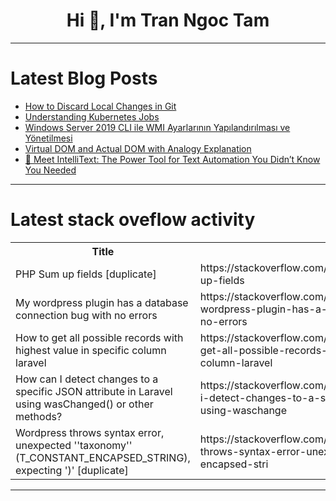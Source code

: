 <h1 align="center">Hi 👋, I'm Tran Ngoc Tam</h1>

---

# Latest Blog Posts 
<!-- BLOG-POST-LIST:START -->
- [How to Discard Local Changes in Git](https://dev.to/cicube/how-to-discard-local-changes-in-git-43na)
- [Understanding Kubernetes Jobs](https://dev.to/cicube/understanding-kubernetes-jobs-22n0)
- [Windows Server 2019 CLI ile WMI Ayarlarının Yapılandırılması ve Yönetilmesi](https://dev.to/aciklab/windows-server-2019-cli-ile-wmi-ayarlarinin-yapilandirilmasi-ve-yonetilmesi-lco)
- [Virtual DOM and Actual DOM with Analogy Explanation](https://dev.to/mrcaption49/virtual-dom-and-actual-dom-with-analogy-explanation-1435)
- [🚀 Meet IntelliText: The Power Tool for Text Automation You Didn’t Know You Needed](https://dev.to/jackscott7/introducing-intellitext-the-smart-way-to-manage-text-with-ease-mk7)
<!-- BLOG-POST-LIST:END -->

---

# Latest stack oveflow activity
<table>
  <tr><th>Title</th><th>Link</th></tr>
  <!-- STACKOVERFLOW:START --><tr><td>PHP Sum up fields [duplicate]</td><td>https://stackoverflow.com/questions/79161767/php-sum-up-fields</td></tr><tr><td>My wordpress plugin has a database connection bug with no errors</td><td>https://stackoverflow.com/questions/79161760/my-wordpress-plugin-has-a-database-connection-bug-with-no-errors</td></tr><tr><td>How to get all possible records with highest value in specific column laravel</td><td>https://stackoverflow.com/questions/79161461/how-to-get-all-possible-records-with-highest-value-in-specific-column-laravel</td></tr><tr><td>How can I detect changes to a specific JSON attribute in Laravel using wasChanged&lpar;&rpar; or other methods?</td><td>https://stackoverflow.com/questions/79161358/how-can-i-detect-changes-to-a-specific-json-attribute-in-laravel-using-waschange</td></tr><tr><td>Wordpress throws syntax error, unexpected &#39;&#39;taxonomy&#39;&#39; &lpar;T_CONSTANT_ENCAPSED_STRING&rpar;, expecting &#39;&rpar;&#39; [duplicate]</td><td>https://stackoverflow.com/questions/79161074/wordpress-throws-syntax-error-unexpected-taxonomy-t-constant-encapsed-stri</td></tr><!-- STACKOVERFLOW:END -->
</table>

---


